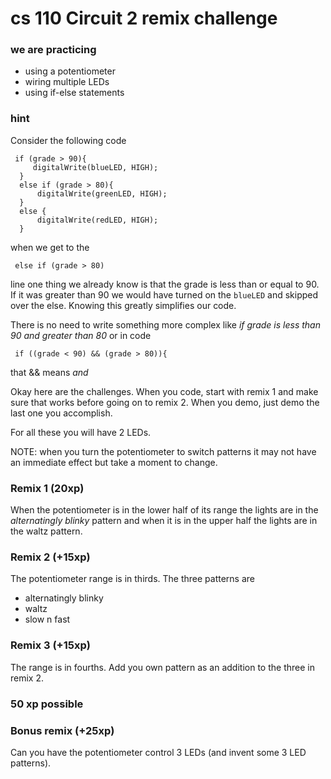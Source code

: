 # cs 110 Circuit 2 remix challenge

### we are practicing
* using a potentiometer
* wiring multiple LEDs
* using if-else statements

### hint
Consider the following code

     if (grade > 90){
         digitalWrite(blueLED, HIGH);
      }
      else if (grade > 80){
          digitalWrite(greenLED, HIGH);
      }
      else {
          digitalWrite(redLED, HIGH);
      }


when we get to the

     else if (grade > 80)
     
line one thing we already know is that the grade is less than or equal to 90. If it was greater than 90 we would have turned on the `blueLED` and skipped over the else.   Knowing this greatly simplifies our code. 

There is no need to write something more complex like *if grade is less than 90 and greater than 80* or in code

     if ((grade < 90) && (grade > 80)){
     
 that && means *and*
 
 Okay here are the challenges.  When you code, start with remix 1 and make sure that works before going on to remix 2. When you demo, just demo the last one you accomplish.
 
 
 For all these you will have 2 LEDs.

NOTE: when you turn the potentiometer to switch patterns it may not have an immediate effect but take a moment to change.

### Remix 1 (20xp)
When the potentiometer is in the lower half of its range the lights are in the *alternatingly blinky* pattern and when it is in the upper half  the lights are in the waltz pattern.

### Remix 2 (+15xp)
The potentiometer range is in thirds. The three patterns are
* alternatingly blinky
* waltz
* slow n fast

### Remix 3 (+15xp)
The range is in fourths. Add you own pattern as an addition to the three in remix 2.

### 50 xp possible

### Bonus  remix (+25xp)
Can you have the potentiometer control 3 LEDs  (and invent some 3 LED patterns). 

